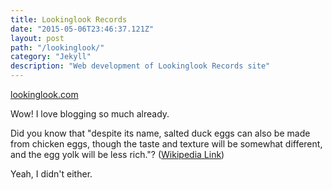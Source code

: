 ```yaml
---
title: Lookinglook Records
date: "2015-05-06T23:46:37.121Z"
layout: post
path: "/lookinglook/"
category: "Jekyll"
description: "Web development of Lookinglook Records site"
---
```


[lookinglook.com](http://lookinglook.com)

Wow! I love blogging so much already.

Did you know that "despite its name, salted duck eggs can also be made from chicken eggs, though the taste and texture will be somewhat different, and the egg yolk will be less rich."? ([Wikipedia Link](http://en.wikipedia.org/wiki/Salted_duck_egg))

Yeah, I didn't either.
